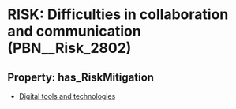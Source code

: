 # RISK: __Difficulties in collaboration and communication__ (PBN__Risk_2802)

## Property: has_RiskMitigation

* [Digital tools and technologies](PBN__Mitigation_897)

